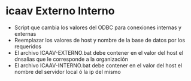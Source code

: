 # icaav Externo Interno

- Script que cambia los valores del ODBC para conexiones internas y externas
- Reemplazar los valores de host y nombre de la base de datos por los requeridos
- El archivo ICAAV-EXTERNO.bat debe contener en el valor del host el dnsalias que le corresponde a la organización
- El archivo ICAAV-INTERNO.bat debe contener en el valor del host el nombre del servidor local ó la ip del mismo
